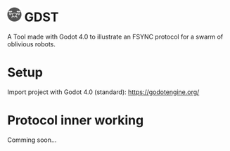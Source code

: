 # <img src="icon.png" height="32px"/> GDST

A Tool made with Godot 4.0 to illustrate an FSYNC protocol for a swarm of oblivious robots.

# Setup

Import project with Godot 4.0 (standard): https://godotengine.org/

# Protocol inner working

Comming soon...
